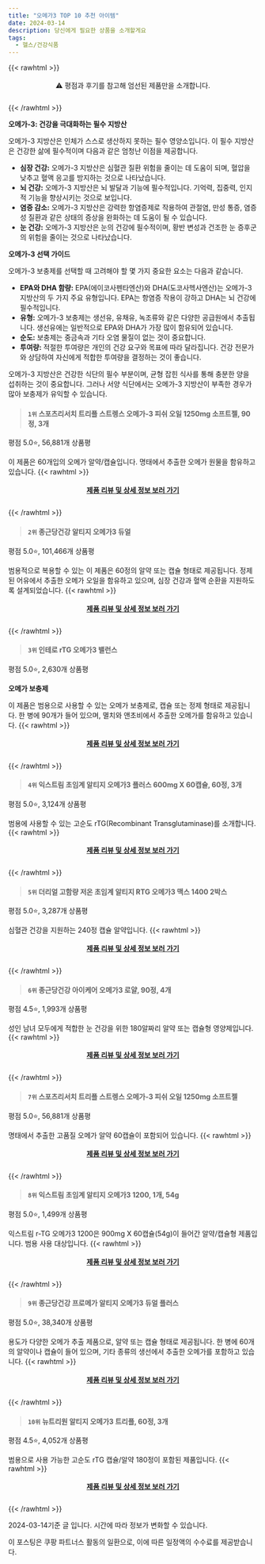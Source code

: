 ```yaml
---
title: "오메가3 TOP 10 추천 아이템"
date: 2024-03-14
description: 당신에게 필요한 상품을 소개할게요
tags:
  - 헬스/건강식품
---
```

{{< rawhtml >}}<div class="toc" style="text-align: center; height: 50px; line-height: 2;">  <p>⚠️ 평점과 후기를 참고해 엄선된 제품만을 소개합니다.<br></p></div> {{< /rawhtml >}}

**오메가-3: 건강을 극대화하는 필수 지방산**

오메가-3 지방산은 인체가 스스로 생산하지 못하는 필수 영양소입니다. 이 필수 지방산은 건강한 삶에 필수적이며 다음과 같은 엄청난 이점을 제공합니다.

* **심장 건강:** 오메가-3 지방산은 심혈관 질환 위험을 줄이는 데 도움이 되며, 혈압을 낮추고 혈액 응고를 방지하는 것으로 나타났습니다.
* **뇌 건강:** 오메가-3 지방산은 뇌 발달과 기능에 필수적입니다. 기억력, 집중력, 인지적 기능을 향상시키는 것으로 보입니다.
* **염증 감소:** 오메가-3 지방산은 강력한 항염증제로 작용하여 관절염, 만성 통증, 염증성 질환과 같은 상태의 증상을 완화하는 데 도움이 될 수 있습니다.
* **눈 건강:** 오메가-3 지방산은 눈의 건강에 필수적이며, 황반 변성과 건조한 눈 증후군의 위험을 줄이는 것으로 나타났습니다.

**오메가-3 선택 가이드**

오메가-3 보충제를 선택할 때 고려해야 할 몇 가지 중요한 요소는 다음과 같습니다.

* **EPA와 DHA 함량:** EPA(에이코사펜타엔산)와 DHA(도코사헥사엔산)는 오메가-3 지방산의 두 가지 주요 유형입니다. EPA는 항염증 작용이 강하고 DHA는 뇌 건강에 필수적입니다.
* **유형:** 오메가-3 보충제는 생선유, 유채유, 녹조류와 같은 다양한 공급원에서 추출됩니다. 생선유에는 일반적으로 EPA와 DHA가 가장 많이 함유되어 있습니다.
* **순도:** 보충제는 중금속과 기타 오염 물질이 없는 것이 중요합니다.
* **투여량:** 적절한 투여량은 개인의 건강 요구와 목표에 따라 달라집니다. 건강 전문가와 상담하여 자신에게 적합한 투여량을 결정하는 것이 좋습니다.

오메가-3 지방산은 건강한 식단의 필수 부분이며, 균형 잡힌 식사를 통해 충분한 양을 섭취하는 것이 중요합니다. 그러나 서양 식단에서는 오메가-3 지방산이 부족한 경우가 많아 보충제가 유익할 수 있습니다.


>#### `1위` 스포츠리서치 트리플 스트렝스 오메가-3 피쉬 오일 1250mg 소프트젤, 90정, 3개
평점 5.0⭐, 56,881개 상품평

이 제품은 60개입의 오메가 알약/캡슐입니다. 명태에서 추출한 오메가 원물을 함유하고 있습니다.
{{< rawhtml >}}<div class="toc" style="text-align: center; height: 50px; line-height: 2;"><p><b><a href="https://link.coupang.com/re/AFFSDP?lptag=AF5033054&pageKey=6854281548&itemId=4062157894&vendorItemId=81926548582&traceid=V0-153-eb204c859fad1f20&clickBeacon=ULi-YQNpEAeWOrOOUN9-RXYFDdYFwaE07t1s458NX2VeHeQNf75zUx4HTfGIU-oYAUKji8zYitv6o3k7-PRmXtdjXymXQnRMEvh6A8eoCOVoi-HCRseIjPrEHwtFE6WyVOk4xxIo8GZXRM6MJwdkt8PmWzI05_IClTK62VG0KaUFlx9GRR3eY7eUEW6MPxui3x-7ZMvFZ-1SfEMIW1OZ22dDwWRKwBw_DE67BdcqgKMmFmD-rjibr88Fqrt5fibyOFks1gngMadle8kK-e3Ul7e_a8P1B5wiEwfY0wzZEBMuJmiZcE2QmnvAtfA5-a-iSh3nfY6DPyk46QycJiRMz502T7WSeP3OZgJOmUCV4PBFPzmjk0saOcF9C9e2sfFZ4EXOxp5ovBAuRHRHckOK94K5pdFO4lvYpTUHb5Vex1J1dXbX4Gp9OilOJzIaC9FLpbrO25VD6U6SR3zMiqj4Zsmr1xUfEGFX21aziIpesBqhmPKgOYvUKjBZmmNX9Uc0s0Xz2_DcIokFnj1RcKJc2v1MFUzu8x33nQNsvwlGg37Sxl3s_y_w9Tu0ee2qiblbA17Z61K04Mn7UknTFR5rdKy6Yvk5R_qoaPe5-cNvGRBis0DJ0xKig4Qykl1wcZcKuiPZEZXnudeJYjXrn6dQHcWcPkNKGLYIur3SNkdinuGdUPLEhsdxGl1ODAZkxN5RwWH2ta2tJr-2fHcBI4VYHvm456E-GTJY7qLH_EUTTSN3uvgpDOORdCLb2yTB36oxoR69KedfeBRAlYXNW1WDGR_JzvT8V9xFmnEHCEAaP8Dihk7xX0xVA-ouGLQOZKWzmyeD1Ui-VQ0kBt9onAdM-HJMcLzs-9s8g6jWIA8acqhXY1Gx-yJP-MxEtxq3GKyLDrNdtgPZLK8qfOOfmtQmcKFv4C8Ql3crUjjk_CXC31ItBv_TLKymoCk%3D&requestid=20240314144524981110839680&token=31850C%7CMIXED">제품 리뷰 및 상세 정보 보러 가기</a></b><br></p> </div>{{< /rawhtml >}}

>#### `2위` 종근당건강 알티지 오메가3 듀얼
평점 5.0⭐, 101,466개 상품평

범용적으로 복용할 수 있는 이 제품은 60정의 알약 또는 캡슐 형태로 제공됩니다. 정제된 어유에서 추출한 오메가 오일을 함유하고 있으며, 심장 건강과 혈액 순환을 지원하도록 설계되었습니다.
{{< rawhtml >}}<div class="toc" style="text-align: center; height: 50px; line-height: 2;"><p><b><a href="https://link.coupang.com/re/AFFSDP?lptag=AF5033054&pageKey=5449810685&itemId=15529550075&vendorItemId=88317389671&traceid=V0-153-bc71fe3b35808921&requestid=20240314144524981110839680&token=31850C%7CMIXED">제품 리뷰 및 상세 정보 보러 가기</a></b><br></p> </div>{{< /rawhtml >}}

>#### `3위` 인테로 rTG 오메가3 밸런스
평점 5.0⭐, 2,630개 상품평

**오메가 보충제**

이 제품은 범용으로 사용할 수 있는 오메가 보충제로, 캡슐 또는 정제 형태로 제공됩니다. 한 병에 90개가 들어 있으며, 멸치와 앤초비에서 추출한 오메가를 함유하고 있습니다.
{{< rawhtml >}}<div class="toc" style="text-align: center; height: 50px; line-height: 2;"><p><b><a href="https://link.coupang.com/re/AFFSDP?lptag=AF5033054&pageKey=5585886182&itemId=18892276237&vendorItemId=76228849154&traceid=V0-153-fd06fa9423ab7808&requestid=20240314144524981110839680&token=31850C%7CMIXED">제품 리뷰 및 상세 정보 보러 가기</a></b><br></p> </div>{{< /rawhtml >}}

>#### `4위` 익스트림 초임계 알티지 오메가3 플러스 600mg X 60캡슐, 60정, 3개
평점 5.0⭐, 3,124개 상품평

범용에 사용할 수 있는 고순도 rTG(Recombinant Transglutaminase)를 소개합니다.
{{< rawhtml >}}<div class="toc" style="text-align: center; height: 50px; line-height: 2;"><p><b><a href="https://link.coupang.com/re/AFFSDP?lptag=AF5033054&pageKey=6748408838&itemId=15775171610&vendorItemId=84035584158&traceid=V0-153-88e19d9f0f33eaa1&clickBeacon=9fLotYnaMDGkRQfZ9ZlJkh9XM1ZRdlEshIV1GlqgTEavt4Umc-WneAo657ZDUK0qpnp03F-MSiNdj4HQ6O-B1Xd-x3ELh4YNTVaur8-cewAc72Emd-rkCBXzWEqpdqyfL-Gy0YfD5xII-w9AAsp-hVNkc8wp97e1URkE2ivsr5ozso5jG5iV5fhehtRmQgJa9l4Bb2eRA5aANYsHtGu4MLzzLxLhaxeoFg37uXIWzOxABBZYxzp4SftaWl9s5NM8doyhgJn_iKd2kWn1zSqs9CXv-BRt0OWksSHsPVbe0F3fOu7uqegWKehNU7vpW-lg5tINNXarnJWzxx_z2TlnvrFwiyoPCO84HheWN82zlGl75nPFqx6nDL7PaZDTBDuqHBPxV1wqyVk6LIpxNoBgChVOTL7nnyb4H_QJ85gaiVJFepLt6uiHERMLBku0Gtp3h51PYr98B-Y0QnjAfnG0RQpBZCDaRAZpNzYJZf_oj2eJiYmwuIPjOdc59YKnPrq2uh-07bAWYf2LkCCwU8iNE4vK7WLBhYtkY0FVuzuAJcp0WgXKcTaPLeiPs06afLmB7gZtRBQ-jyIyYeUXQlE9UpZ0Au_jsfLC2Xoy9nIo41sp15s_hA0A6od-if2Ico8eyI5Xn_YjCckzQSrRNQsfRybES2lCh7j34V6vR-WAX8XzdNM329JC22fXsFaMGFe6_7h626xxYMKV3JLjQFvDateVvdk9CYiXJIm4cevG_VbYS-FFaPaLAalD97UdW0TlewdP9yMZfn8imjlup9sDFaxy8yAaeLFOv5O-0frdLR3PjT_FiUvZu4XWwd1PUePb57qSJ9QZGQk-6Fa3W-aOYYT9joOU8GZXd7waz8FITRsIR2-rxyEp1f65ZHq8NeA00MU8Mkk-cYTXPIdwZnps3pfEzbWRqo2LZP6pELmabUC6BHLUkowO&requestid=20240314144524981110839680&token=31850C%7CMIXED">제품 리뷰 및 상세 정보 보러 가기</a></b><br></p> </div>{{< /rawhtml >}}

>#### `5위` 더리얼 고함량 저온 초임계 알티지 RTG 오메가3 맥스 1400 2박스
평점 5.0⭐, 3,287개 상품평

심혈관 건강을 지원하는 240정 캡슐 알약입니다.
{{< rawhtml >}}<div class="toc" style="text-align: center; height: 50px; line-height: 2;"><p><b><a href="https://link.coupang.com/re/AFFSDP?lptag=AF5033054&pageKey=230024323&itemId=20695213409&vendorItemId=81819044074&traceid=V0-153-007b46380aa80c56&requestid=20240314144524981110839680&token=31850C%7CMIXED">제품 리뷰 및 상세 정보 보러 가기</a></b><br></p> </div>{{< /rawhtml >}}

>#### `6위` 종근당건강 아이케어 오메가3 로얄, 90정, 4개
평점 4.5⭐, 1,993개 상품평

성인 남녀 모두에게 적합한 눈 건강을 위한 180알짜리 알약 또는 캡슐형 영양제입니다.
{{< rawhtml >}}<div class="toc" style="text-align: center; height: 50px; line-height: 2;"><p><b><a href="https://link.coupang.com/re/AFFSDP?lptag=AF5033054&pageKey=202885500&itemId=7052170283&vendorItemId=87150339992&traceid=V0-153-ed4758818c2e5d5c&clickBeacon=nmSjFEvpHh4OVfa6nhajQXgGznHsCImy8wpFNZ8gKFRUgI0mxqBqDksg7HEuU1DJYwC1us1n5zCQKxsMsI_tBVpTY1VrwhUJz7yCKeEPO4gtja6Rl6ygogy0Tfnzk-lNUa320ZtRYCNCLGAteurfh7ty2iCrucybHvNRbmi_lOXFoaG7WUHIa-7bO8I1QdAhWfpy_BVfm0_DzPggLDXLMqXGJOKx4zvHHkNedvXNDiN27N9U1DON5OBhLlZSn2Dtlx2ilJGjHxgGkv7BiNLgCYjXvisn9102z42dKMrzdPZzlULIvUrOeBkBvNaICbmiHzk_-yDqneuBv9ME9ZRWWF6Hu8x5c1XQr4BgGhAFjUN2zFd28dwCRf4c8eGICp-N-s2sPSP7sieE831YzCDYQkkJqRkiG7OnDHxq7NqRwdGgO5jIoo40cQVPR9dDEt9_6E0JYcSdZnYcZovFBhRR5gE9vBcHbglIShOSih5TajMky_BLnv-ji8kvNLhoULJcEEIOayASLsdK7n6DV5wAr35yph3czctqRpUc9-_yh90XCKcmjg323LU8b40Lix904DFU81l3zQardA3MghEMY2yr55tTPnxQjJKLw5GhXMV2FuDhz-Rw5BJiA8jgS0MJjfORcD229Dojtzsci417GMoRc08ctEAW1w7kuoqpjHYC-HQgsDgtLi_I9v1JC2HwWW0ngx0radWhydyZ2iHqJmbziYqpTS2fHBjn02IGuojhmSSti-rMSJq0RqEjbhrs7CnVbpW1h5oVRraa9K3nu-Uwknr9_TsFbW4_yPSIjwUn_drDKDckFA2Xgk9cbF29Rgoxk0AboUe-ny4w-jLsooUopc3fCEkicGkj7i1z4LW_59cSDWhXrFIsCvdLemyJoH6BbBt6GCT2AbpD7sHmowuS-5KAqwxoyeMHvyNbH63GkuzfnPw%3D&requestid=20240314144524981110839680&token=31850C%7CMIXED">제품 리뷰 및 상세 정보 보러 가기</a></b><br></p> </div>{{< /rawhtml >}}

>#### `7위` 스포츠리서치 트리플 스트렝스 오메가-3 피쉬 오일 1250mg 소프트젤
평점 5.0⭐, 56,881개 상품평

명태에서 추출한 고품질 오메가 알약 60캡슐이 포함되어 있습니다.
{{< rawhtml >}}<div class="toc" style="text-align: center; height: 50px; line-height: 2;"><p><b><a href="https://link.coupang.com/re/AFFSDP?lptag=AF5033054&pageKey=6854281548&itemId=15850582235&vendorItemId=5586449847&traceid=V0-153-eb204c859fad1f20&requestid=20240314144524981110839680&token=31850C%7CMIXED">제품 리뷰 및 상세 정보 보러 가기</a></b><br></p> </div>{{< /rawhtml >}}

>#### `8위` 익스트림 초임계 알티지 오메가3 1200, 1개, 54g
평점 5.0⭐, 1,499개 상품평

익스트림 r-TG 오메가3 1200은 900mg X 60캡슐(54g)이 들어간 알약/캡슐형 제품입니다. 범용 사용 대상입니다.
{{< rawhtml >}}<div class="toc" style="text-align: center; height: 50px; line-height: 2;"><p><b><a href="https://link.coupang.com/re/AFFSDP?lptag=AF5033054&pageKey=6991721536&itemId=17114496144&vendorItemId=84387909986&traceid=V0-153-128786518db65c84&clickBeacon=qq6i-PAy1H_exnG2qufoCn_JYxW7jY6VJr0YkNYkUbjwlnx3Ohcr4gp9JLHyRZROAntxi7doEM3uDCzWHa_O64PSrQ9Mipp0AnCmIdg23ztgmJbFVxRY6Wj2h8oHqcYYOpe3nxmsj9CBxLycT67bMoN2NkYPb9cSfhQ6Ea9hBB8kCp0gsdXh4Zv0qVxD4kfipikfV_n_HYAsrozXgExm3_Q6buMYbI0735C2Q5rDs9AEf2AvzOX5EQUssewbjBizb6GrLnkBaxXlfxMPZrDkiWCv9iQWY0SyJ3IUQ8BlAqlys8mNQMOb8pc1TjRaz4KS0jHOp_5HKPMQqpkFwlY-rpYR3mVQxW5jnvW1qCYhT5gB3sBHW8-SlEPI-oWSp0fKJBTeuUZu0-YRptMH06cw1JS7ei2e2n1SsrgqYbFiE7biWwbLvbP-wzQKZEDT_iCtFgnHznJ8x7fJ-7XeZf4ib0zgU_BXq4-RInpKL6gcnVh_-yNkCCuuHzC8mfPW7_PeG7aDRs9Ydtd3CPc222wa3-uAbtcnI1vmboR-wJPvl55fVxZDth9El5DNqmZiafgPxkfK_QD_4ceLnw_hMgF7B5crINVr79gobPrqBJr8nUdAqP5eb0sQBdwQ2-wOMcL1bRQ0pTjbGejNL5DDaGMey5SVMScReGinoirUnlYlq8wOrv_5-jmbgN41ZZAkfxZgqYc5eiivJLIVpPXknFcTJkCxVOvei-h4fLB0-ynl8_EvCxHcb7B08uE3E84NQIVz3S2xpO7CQMTGHjmQoA_cBHDXv4ydGXnxyQzYqZZfbijzqlV4YgbNzHx78sqVkg-6Z6CqmvigmCjnnHeiF1ueB9nwYsxcB1srRp47F129MO8_xNvilfYKzdPqCyz7LjSvMj4c4LR5wUV8M5Bwvetl1C8t5GogQm-49T9-nB2bfFMUrlAdBWs%3D&requestid=20240314144524981110839680&token=31850C%7CMIXED">제품 리뷰 및 상세 정보 보러 가기</a></b><br></p> </div>{{< /rawhtml >}}

>#### `9위` 종근당건강 프로메가 알티지 오메가3 듀얼 플러스
평점 5.0⭐, 38,340개 상품평

용도가 다양한 오메가 추출 제품으로, 알약 또는 캡슐 형태로 제공됩니다. 한 병에 60개의 알약이나 캡슐이 들어 있으며, 기타 종류의 생선에서 추출한 오메가를 포함하고 있습니다.
{{< rawhtml >}}<div class="toc" style="text-align: center; height: 50px; line-height: 2;"><p><b><a href="https://link.coupang.com/re/AFFSDP?lptag=AF5033054&pageKey=7358278791&itemId=18951704455&vendorItemId=84979452605&traceid=V0-153-584d998f8f2f4094&requestid=20240314144524981110839680&token=31850C%7CMIXED">제품 리뷰 및 상세 정보 보러 가기</a></b><br></p> </div>{{< /rawhtml >}}

>#### `10위` 뉴트리원 알티지 오메가3 트리플, 60정, 3개
평점 4.5⭐, 4,052개 상품평

범용으로 사용 가능한 고순도 rTG 캡슐/알약 180정이 포함된 제품입니다.
{{< rawhtml >}}<div class="toc" style="text-align: center; height: 50px; line-height: 2;"><p><b><a href="https://link.coupang.com/re/AFFSDP?lptag=AF5033054&pageKey=6528027336&itemId=14488089928&vendorItemId=81731284491&traceid=V0-153-7a98b56b16815e98&clickBeacon=-V6ghBxT7h_SpFDz-V_x67kVuD1njinjjylm5OMkPVjBFDTZ6iWg-9Fnj7qzoAJPG2ESy8vf31KlkYZKQVGSiILbT6YKOTOlyPxg3Fgb8Ly6AvsVSo-qN5GPLZznUAZhdvXGkYARtaf616ECkMHlcgXzziQH4Q0bg6ltXuprzx6u2bURDKgP4Ia8kZy4vHV5p7kU2SoalrLwPPMMfyBcodYyPUJH2A6yqkwtcF8usMfimURoD4HQe2qh7GNnzlMtQDFxJuEPklVdYnxnvuvM_vKu_qmnzk4DHUhjebAVkFvRYu-QM7XcJDeX44Ci9clny7kwTTn-a4ChARvgNwbFFsaPZNZiW-iBHQyWoUO1Ra6Jz2cRV5XMGFUO3Lb9BQ7nZuyv4DcS0438jPxVBZAawD7-e5bVw-a-p3lARBo1VlExNL7Zj65FGOk5MhP--6fkeAl5VzMw6YrpZ9HDLA2IpcIohIiaRmJ6e2gOvV14NVzaYJUpFyhWktA2Bq635MOCIiN7atP0y6Z8ewpxwKA0-FBonoejKAjsBu1y7f46Xe3Nkmc_UCNv1E_y5SLB7C-gxYylx6i-zEcPWlnOaCGh5UFVykKyjLnHuG8PoD1Qvc8gsjrBC7H87byAKHNCMjaWcAWb8Nw_q6dKsi1xMv8kwaiW_t05kxedaoUkFbhH02GaZnxCeDCxsLfrhAyebj4kYYf_qjX5Hncdko-N40Zaocj9tbLA8Wq-wriKpRw4bYptKj4pEijZd3mF0BO_3lhK6gvG58teer0IlC0G5QiqUZ5ZBdw5iYW4oWnSCPyp-rM54mKdRzCkY1PiMrz_CP74nDrvyZ-F0O80yJpspyZN2X0FrW2c_l0uyG6LVMc_wLvCHADnAiQr5OUZzAHqCGDf797fBFohNriuTAdNaddVpbhieppOHLpsOxz7scLEjgioC_Bd60Rnfw%3D%3D&requestid=20240314144524981110839680&token=31850C%7CMIXED">제품 리뷰 및 상세 정보 보러 가기</a></b><br></p> </div>{{< /rawhtml >}}


2024-03-14기준 글 입니다.
시간에 따라 정보가 변화할 수 있습니다.

이 포스팅은 쿠팡 파트너스 활동의 일환으로, 이에 따른 일정액의 수수료를 제공받습니다.